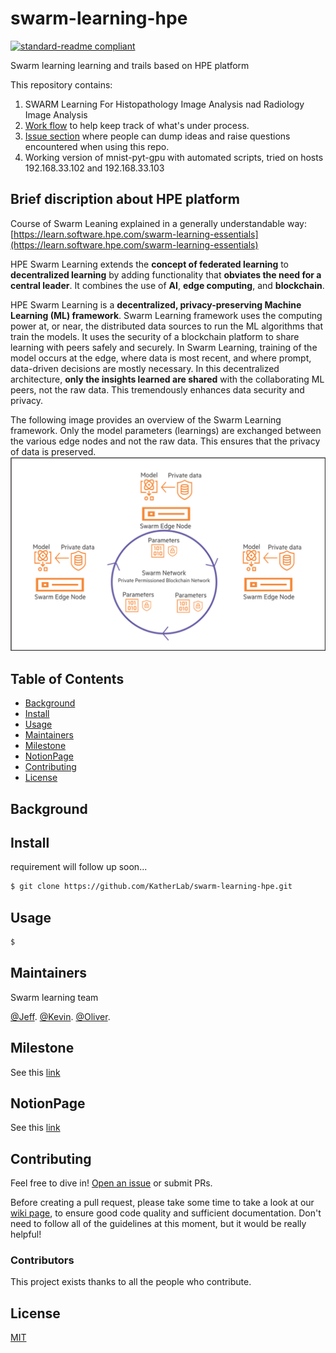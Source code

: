 # swarm-learning-hpe

[![standard-readme compliant](https://img.shields.io/badge/readme%20style-standard-brightgreen.svg?style=flat-square)](https://github.com/RichardLitt/standard-readme)

Swarm learning learning and trails based on HPE platform

This repository contains:

1. SWARM Learning For Histopathology Image Analysis nad Radiology Image Analysis
2. [Work flow](https://github.com/users/Ultimate-Storm/projects/4) to help keep track of what's under process.
3. [Issue section](https://github.com/Ultimate-Storm/swarm-learning-hpe/issues) where people can dump ideas and raise questions encountered when using this repo.
4. Working version of mnist-pyt-gpu with automated scripts, tried on hosts 192.168.33.102 and 192.168.33.103
## Brief discription about HPE platform
Course of Swarm Leaning explained in a generally understandable way: [https://learn.software.hpe.com/swarm-learning-essentials](https://learn.software.hpe.com/swarm-learning-essentials)

HPE Swarm Learning extends the **concept of federated learning** to **decentralized learning** by adding functionality that **obviates the need for a central leader**. It combines the use of **AI**, **edge computing**, and **blockchain**.

HPE Swarm Learning is a **decentralized, privacy-preserving Machine Learning (ML) framework**. Swarm Learning framework uses the computing power at, or near, the distributed data sources to run the ML algorithms that train the models. It uses the security of a blockchain platform to share learning with peers safely and securely. In Swarm Learning, training of the model occurs at the edge, where data is most recent, and where prompt, data-driven decisions are mostly necessary. In this decentralized architecture, **only the insights learned are shared** with the collaborating ML peers, not the raw data. This tremendously enhances data security and privacy.

The following image provides an overview of the Swarm Learning framework. Only the model parameters (learnings) are exchanged between the various edge nodes and not the raw data. This ensures that the privacy of data is preserved.
![img.png](assets/img.png)
## Table of Contents

- [Background](#background)
- [Install](#install)
- [Usage](#usage)
- [Maintainers](#maintainers)
- [Milestone](#milestone)
- [NotionPage](#notionpage)
- [Contributing](#contributing)
- [License](#license)

## Background


## Install

requirement will follow up soon...

```sh
$ git clone https://github.com/KatherLab/swarm-learning-hpe.git
```

## Usage


```sh
$ 
```

## Maintainers
Swarm learning team

[@Jeff](https://github.com/Ultimate-Storm).
[@Kevin](https://github.com/kevinxpfeiffer).
[@Oliver](https://github.com/oliversaldanha25).

## Milestone
See this [link](https://github.com/Ultimate-Storm/swarm-learning-hpe/milestones)

## NotionPage
See this [link](https://www.notion.so/SWARM-Learning-87a7b920c88e445d81420573afb0e8ab)

## Contributing

Feel free to dive in! [Open an issue](https://github.com/Ultimate-Storm/swarm-learning-hpe/issues) or submit PRs.

Before creating a pull request, please take some time to take a look at our [wiki page](https://github.com/Ultimate-Storm/swarm-learning-hpe/wiki), to ensure good code quality and sufficient documentation. Don't need to follow all of the guidelines at this moment, but it would be really helpful!

### Contributors

This project exists thanks to all the people who contribute.


## License

[MIT](LICENSE)
